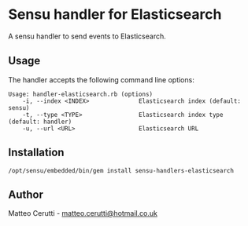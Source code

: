 # Sensu handler for Elasticsearch

A sensu handler to send events to Elasticsearch.

## Usage

The handler accepts the following command line options:

```
Usage: handler-elasticsearch.rb (options)
    -i, --index <INDEX>              Elasticsearch index (default: sensu)
    -t, --type <TYPE>                Elasticsearch index type (default: handler)
    -u, --url <URL>                  Elasticsearch URL
```

## Installation

```
/opt/sensu/embedded/bin/gem install sensu-handlers-elasticsearch
```

## Author
Matteo Cerutti - <matteo.cerutti@hotmail.co.uk>
